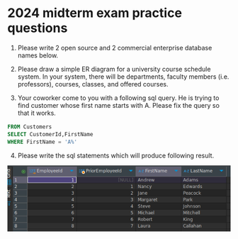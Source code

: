 # 2024 midterm exam practice questions


1. Please write 2 open source and 2 commercial enterprise database names below.


2. Please draw a simple ER diagram for a university course schedule system. 
In your system, there will be departments, faculty members (i.e. professors), courses, classes, and offered courses.

3. Your coworker come to you with a following sql query.
He is trying to find customer whose first name starts with A.
Please fix the query so that it works.


```sql
FROM Customers
SELECT CustomerId,FirstName
WHERE FirstName = 'A%'
```

4. Please write the sql statements which will produce following result.

![prior employee id result set](./images/prior-employee-id.png)